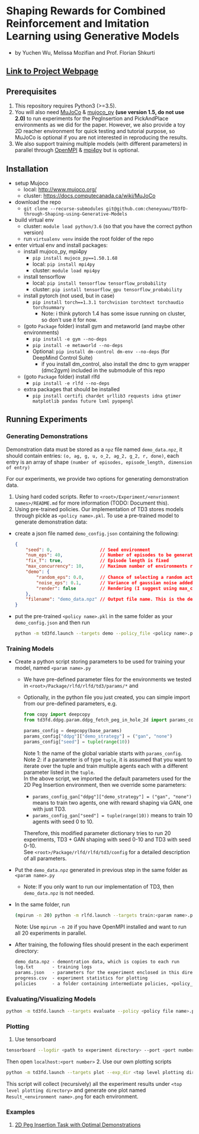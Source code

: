 # Shaping Rewards for Combined Reinforcement and Imitation Learning using Generative Models

- by Yuchen Wu, Melissa Mozifian and Prof. Florian Shkurti

## [Link to Project Webpage](http://www.cs.toronto.edu/~florian/rl_with_shaping/)

## Prerequisites

1. This repository requires Python3 (>=3.5).
2. You will also need [MuJoCo](http://mujoco.org/) & [mujoco_py](https://github.com/openai/mujoco-py) **(use version 1.5, do not use 2.0)** to run experiments for the PegInsertion and PickAndPlace environments as we did for the paper. However, we also provide a toy 2D reacher environment for quick testing and tutorial purpose, so MuJoCo is optional if you are not interested in reproducing the results.
3. We also support training multiple models (with different parameters) in parallel through [OpenMPI](https://www.open-mpi.org/) & [mpi4py](https://mpi4py.readthedocs.io/en/stable/) but is optional.

## Installation

- setup Mujoco
  - local: http://www.mujoco.org/
  - cluster: https://docs.computecanada.ca/wiki/MuJoCo
- download the repo
  - `git clone --recurse-submodules git@github.com:cheneyuwu/TD3fD-through-Shaping-using-Generative-Models`
- build virtual env
  - cluster: `module load python/3.6` (so that you have the correct python version)
  - run `virtualenv venv` inside the root folder of the repo
- enter virtual env and install packages:
  - install mujoco_py, mpi4py
    - `pip install mujoco_py==1.50.1.68`
    - local: `pip install mpi4py`
    - cluster: `module load mpi4py`
  - install tensorflow
    - local: `pip install tensorflow tensorflow_probability`
    - cluster: `pip isntall tensorflow_gpu tensorflow_probability`
  - install pytorch (not used, but in case)
    - `pip install torch==1.3.1 torchvision torchtext torchaudio torchsummary`
      - Note: i think pytorch 1.4 has some issue running on cluster, so don't use it for now.
  - (goto `Package` folder) install gym and metaworld (and maybe other environments)
    - `pip install -e gym --no-deps`
    - `pip install -e metaworld --no-deps`
    - Optional: `pip install dm-control dm-env --no-deps` (for DeepMind Control Suite)
      - if you install dm_control, also install the dmc to gym wrapper (dmc2gym) included in the submodule of this repo
  - (goto `Package` folder) install rlfd
    - `pip install -e rlfd --no-deps`
  - extra packages that should be installed
    - `pip install certifi chardet urllib3 requests idna gtimer matplotlib pandas future lxml pyopengl`

## Running Experiments

### Generating Demonstrations

Demonstration data must be stored as a `npz` file named `demo_data.npz`, it should contain entries: `(o, ag, g, u, o_2, ag_2, g_2, r, done)`, each entry is an array of shape `(number of episodes, episode_length, dimension of entry)`

For our experiments, we provide two options for generating demonstration data.

1. Using hard coded scripts. Refer to `<root>/Experiment/<envrionment names>/README.md` for more information (TODO: Document this).
2. Using pre-trained policies. Our implementation of TD3 stores models through pickle as `<policy name>.pkl`. To use a pre-trained model to generate demonstration data:

- create a json file named `demo_config.json` containing the following:

  ```json
  {
      "seed": 0,                  // Seed environment
      "num_eps": 40,              // Number of episodes to be generated
      "fix_T": true,              // Episode length is fixed
      "max_concurrency": 10,      // Maximum number of environments running in parallel
      "demo": {
          "random_eps": 0.0,      // Chance of selecting a random action
          "noise_eps": 0.1,       // Variance of gaussian noise added to action, scaled by maximum action magnitude
          "render": false         // Rendering (I suggest using max_concurrency = 1 when setting this to True)
      },
      "filename": "demo_data.npz" // Output file name. This is the default name consumed by the training scripts.
  }
  ```

- put the pre-trained `<policy name>.pkl` in the same folder as your `demo_config.json` and then run

  ```bash
  python -m td3fd.launch --targets demo --policy_file <policy name>.pkl
  ```

### Training Models

- Create a python script storing parameters to be used for training your model, named `<param name>.py`
  - We have pre-defined parameter files for the environments we tested in `<root>/Package/rlfd/rlfd/td3/params/*` and
  - Optionally, in the python file you just created, you can simple import from our pre-defined parameters, e.g.

    ```python
    from copy import deepcopy
    from td3fd.ddpg.param.ddpg_fetch_peg_in_hole_2d import params_config as base_params

    params_config = deepcopy(base_params)
    params_config["ddpg"]["demo_strategy"] = ("gan", "none")
    params_config["seed"] = tuple(range(10))
    ```

    Note 1: the name of the global variable starts with `params_config`. \
    Note 2: if a parameter is of type `tuple`, it is assumed that you want to iterate over the tuple and train multiple agents each with a different parameter listed in the `tuple`. \
    In the above script, we imported the default parameters used for the 2D Peg Insertion environment, then we override some parameters:

    - `params_config_gan["ddpg"]["demo_strategy"] = ("gan", "none")` means to train two agents, one with reward shaping via GAN, one with just TD3.
    - `params_config_gan["seed"] = tuple(range(10))` means to train 10 agents with seed 0 to 10.

    Therefore, this modified parameter dictionary tries to run 20 experiments, TD3 + GAN shaping with seed 0-10 and TD3 with seed 0-10. \
    See `<root>/Package/rlfd/rlfd/td3/config` for a detailed description of all parameters.
- Put the `demo_data.npz` generated in previous step in the same folder as `<param name>.py`
  - Note: If you only want to run our implementation of TD3, then `demo_data.npz` is not needed.
- In the same folder, run

  ```bash
  (mpirun -n 20) python -m rlfd.launch --targets train:<param name>.py
  ```

  Note: Use `mpirun -n 20` if you have OpenMPI installed and want to run all 20 experiments in parallel.
- After training, the following files should present in the each experiment directory:

  ```txt
  demo_data.npz - demontration data, which is copies to each run
  log.txt       - training logs
  params.json   - parameters for the experiment enclosed in this directory
  progress.csv  - experiment statistics for plotting
  policies      - a folder containing intermediate policies, <policy_[0-9]+>.pkl, and the last one, policy_last.pkl
  ```

### Evaluating/Visualizing Models

```bash
python -m td3fd.launch --targets evaluate --policy <policy file name>.pkl
```

### Plotting

1. Use tensorboard

  ```bash
  tensorboard --logdir <path to experiment directory> --port <port number>
  ```

  Then open `localhost:<port number>`
2. Use our own plotting scripts

  ```bash
  python -m td3fd.launch --targets plot --exp_dir <top level plotting directory>
  ```

This script will collect (recursively) all the experiment results under `<top level plotting directory>` and generate one plot named `Result_<environment name>.png` for each environment.

### Examples

1. [2D Peg Insertion Task with Optimal Demonstrations](./Experiment/YWPegInHole2DOptDemo)
